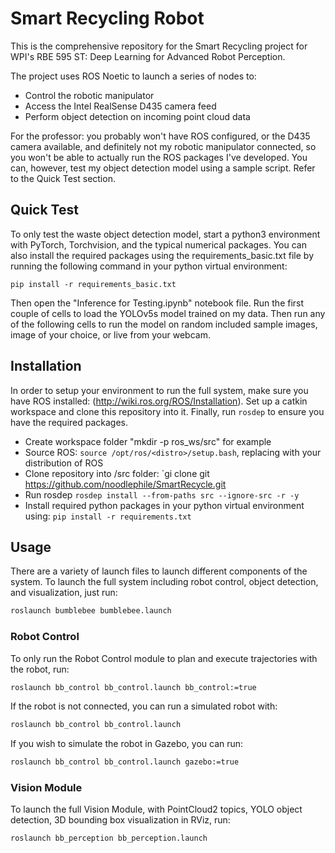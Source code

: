 # Smart Recycling Robot
This is the comprehensive repository for the Smart Recycling project for WPI's RBE 595 ST: Deep Learning for Advanced Robot Perception.

The project uses ROS Noetic to launch a series of nodes to:
- Control the robotic manipulator
- Access the Intel RealSense D435 camera feed
- Perform object detection on incoming point cloud data

For the professor: you probably won't have ROS configured, or the D435 camera available, and definitely not my robotic manipulator connected, so you won't be able to actually run the ROS packages I've developed. You can, however, test my object detection model using a sample script. Refer to the Quick Test section.

## Quick Test
To only test the waste object detection model, start a python3 environment with PyTorch, Torchvision, and the typical numerical packages. You can also install the required packages using the requirements_basic.txt file by running the following command in your python virtual environment:

`pip install -r requirements_basic.txt`

Then open the "Inference for Testing.ipynb" notebook file. Run the first couple of cells to load the YOLOv5s model trained on my data. Then run any of the following cells to run the model on random included sample images, image of your choice, or live from your webcam.

## Installation

In order to setup your environment to run the full system, make sure you have ROS installed: (http://wiki.ros.org/ROS/Installation). Set up a catkin workspace and clone this repository into it. Finally, run `rosdep` to ensure you have the required packages.
- Create workspace folder "mkdir -p ros_ws/src" for example
- Source ROS: `source /opt/ros/<distro>/setup.bash`, replacing <distro> with your distribution of ROS
- Clone repository into /src folder: `gi clone git https://github.com/noodlephile/SmartRecycle.git
- Run rosdep `rosdep install --from-paths src --ignore-src -r -y`
- Install required python packages in your python virtual environment using: `pip install -r requirements.txt`

## Usage
There are a variety of launch files to launch different components of the system. To launch the full system including robot control, object detection, and visualization, just run:
```bash
roslaunch bumblebee bumblebee.launch
```
### Robot Control
To only run the Robot Control module to plan and execute trajectories with the robot, run:
```bash
roslaunch bb_control bb_control.launch bb_control:=true
```
If the robot is not connected, you can run a simulated robot with:
```bash
roslaunch bb_control bb_control.launch
```
If you wish to simulate the robot in Gazebo, you can run:
```bash
roslaunch bb_control bb_control.launch gazebo:=true
```

### Vision Module
To launch the full Vision Module, with PointCloud2 topics, YOLO object detection, 3D bounding box visualization in RViz, run:
```bash
roslaunch bb_perception bb_perception.launch
```
